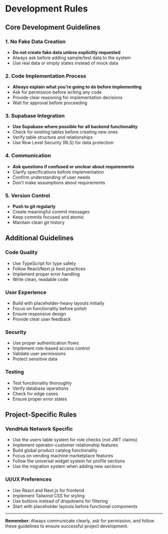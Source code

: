 # Development Rules

## Core Development Guidelines

### 1. No Fake Data Creation
- **Do not create fake data unless explicitly requested**
- Always ask before adding sample/test data to the system
- Use real data or empty states instead of mock data

### 2. Code Implementation Process
- **Always explain what you're going to do before implementing**
- Ask for permission before writing any code
- Provide clear reasoning for implementation decisions
- Wait for approval before proceeding

### 3. Supabase Integration
- **Use Supabase where possible for all backend functionality**
- Check for existing tables before creating new ones
- Verify table structure and relationships
- Use Row Level Security (RLS) for data protection

### 4. Communication
- **Ask questions if confused or unclear about requirements**
- Clarify specifications before implementation
- Confirm understanding of user needs
- Don't make assumptions about requirements

### 5. Version Control
- **Push to git regularly**
- Create meaningful commit messages
- Keep commits focused and atomic
- Maintain clean git history

## Additional Guidelines

### Code Quality
- Use TypeScript for type safety
- Follow React/Next.js best practices
- Implement proper error handling
- Write clean, readable code

### User Experience
- Build with placeholder-heavy layouts initially
- Focus on functionality before polish
- Ensure responsive design
- Provide clear user feedback

### Security
- Use proper authentication flows
- Implement role-based access control
- Validate user permissions
- Protect sensitive data

### Testing
- Test functionality thoroughly
- Verify database operations
- Check for edge cases
- Ensure proper error states

## Project-Specific Rules

### VendHub Network Specific
- Use the users table system for role checks (not JWT claims)
- Implement operator-customer relationship features
- Build global product catalog functionality
- Focus on vending machine marketplace features
- Follow the universal widget system for profile sections
- Use the migration system when adding new sections

### UI/UX Preferences
- Use React and Next.js for frontend
- Implement Tailwind CSS for styling
- Use buttons instead of dropdowns for filtering
- Start with placeholder layouts before functional components

---

**Remember**: Always communicate clearly, ask for permission, and follow these guidelines to ensure successful project development. 